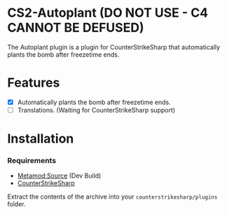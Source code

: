 # CS2-Autoplant (DO NOT USE - C4 CANNOT BE DEFUSED)
 The Autoplant plugin is a plugin for CounterStrikeSharp that automatically plants the bomb after freezetime ends.

# Features
 - [x] Automatically plants the bomb after freezetime ends.
 - [ ] Translations. (Waiting for CounterStrikeSharp support)

# Installation

 ### Requirements

  - [Metamod:Source](https://www.sourcemm.net/downloads.php/?branch=master) (Dev Build)
  - [CounterStrikeSharp](https://github.com/roflmuffin/CounterStrikeSharp) 

  Extract the contents of the archive into your `counterstrikesharp/plugins` folder.
